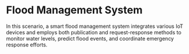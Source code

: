 # Flood Management System

In this scenario, a smart flood management system integrates various IoT devices and employs both publication and request-response methods to monitor water levels, predict flood events, and coordinate emergency response efforts.



